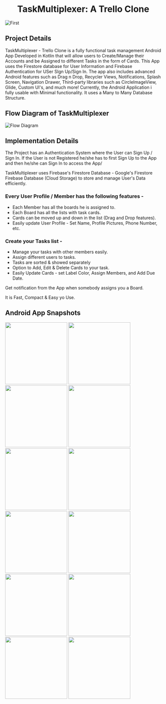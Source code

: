 <h1 align="center">TaskMultiplexer: A Trello Clone</h1>

![First](https://user-images.githubusercontent.com/62428616/178444685-0145cc33-793a-485b-9a3f-aedbe173841e.png)

<h2 align="left">Project Details</h2>

TaskMultiplexer - Trello Clone is a fully functional task management Android App Developed in Kotlin that will allow users to Create/Manage their Accounts and be Assigned to different Tasks in the form of Cards. This App uses the Firestore database for User Information and Firebase Authentication for USer SIgn Up/Sign In. The app also includes advanced Android features such as Drag n Drop, Recycler Views, Notifications, Splash Screen, Navigation Drawer, Third-party libraries such as CircleImageView, Glide, Custom UI's, and much more! Currently, the Android Application i fully usable with Minimal functionality. It uses a Many to Many Database Structure.

<h2 align="left">Flow Diagram of TaskMultiplexer</h2>

![Flow Diagram](https://user-images.githubusercontent.com/62428616/178446837-f6c3b0c1-f090-4c89-9f6a-486bc9b64221.png)


<h2 align="left">Implementation Details</h2>

The Project has an Authentication System where the User can Sign Up / Sign In.
If the User is not Registered he/she has to first Sign Up to the App and then he/she can Sign In to access the App/

TaskMultiplexer uses Firebase's Firestore Database - Google's Firestore Firebase Database (Cloud Storage) to store and manage User's Data efficiently.


### Every User Profile / Member has the following features - ###
* Each Member has all the boards he is assigned to.
* Each Board has all the lists with task cards.
* Cards can be moved up and down in the list (Drag and Drop features).
* Easily update User Profile - Set Name, Profile Pictures, Phone Number, etc.

### Create your Tasks list - ###
* Manage your tasks with other members easily.
* Assign different users to tasks.
* Tasks are sorted & showed separately
* Option to Add, Edit & Delete Cards to your task.
* Easily Update Cards - set Label Color, Assign Members, and Add Due Date.

Get notification from the App when somebody assigns you a Board.

It is Fast, Compact & Easy yo Use.

<h2 align="left">Android App Snapshots</h2>

<img src="https://user-images.githubusercontent.com/62428616/178448247-321c963f-31fd-4afd-bec5-0b50b409f3b9.jpg" width="200">

[comment]: <> (![Screenshot_2022-04-19-10-49-49-28_b7a20974aec55cbaa9d7c0d67f047669]&#40;https://user-images.githubusercontent.com/62428616/178448419-62d34ecf-0ca2-4e8b-b928-7ec518552c8d.jpg&#41;)

<img src="https://user-images.githubusercontent.com/62428616/178448419-62d34ecf-0ca2-4e8b-b928-7ec518552c8d.jpg" width="200">

[comment]: <> (![Screenshot_2022-04-19-10-50-01-57_b7a20974aec55cbaa9d7c0d67f047669]&#40;https://user-images.githubusercontent.com/62428616/178448451-49a40f86-a1cb-43de-9d89-f01ef81bccca.jpg&#41;)

<img src="https://user-images.githubusercontent.com/62428616/178448451-49a40f86-a1cb-43de-9d89-f01ef81bccca.jpg" width="200">

[comment]: <> (![Screenshot_2022-04-19-10-53-07-96_b7a20974aec55cbaa9d7c0d67f047669]&#40;https://user-images.githubusercontent.com/62428616/178448481-4c29963f-0564-4c78-884f-ad0b5e33f6e7.jpg&#41;)

<img src="https://user-images.githubusercontent.com/62428616/178448481-4c29963f-0564-4c78-884f-ad0b5e33f6e7.jpg" width="200">

[comment]: <> (![Screenshot_2022-04-19-10-53-14-68_b7a20974aec55cbaa9d7c0d67f047669]&#40;https://user-images.githubusercontent.com/62428616/178448515-546bba03-bcb0-4d36-85ba-0923ae88936d.jpg&#41;)

<img src="https://user-images.githubusercontent.com/62428616/178448515-546bba03-bcb0-4d36-85ba-0923ae88936d.jpg" width="200">

[comment]: <> (![Screenshot_2022-04-19-10-54-00-98_b7a20974aec55cbaa9d7c0d67f047669]&#40;https://user-images.githubusercontent.com/62428616/178448544-08b5ec82-f11f-44fc-beeb-26b6a3850730.jpg&#41;)

<img src="https://user-images.githubusercontent.com/62428616/178448544-08b5ec82-f11f-44fc-beeb-26b6a3850730.jpg" width="200">

[comment]: <> (![Screenshot_2022-04-19-10-55-19-01_b7a20974aec55cbaa9d7c0d67f047669]&#40;https://user-images.githubusercontent.com/62428616/178448603-c7e7e78f-c3e6-440e-b405-2a4674517ab5.jpg&#41;)

<img src="https://user-images.githubusercontent.com/62428616/178448603-c7e7e78f-c3e6-440e-b405-2a4674517ab5.jpg" width="200">

[comment]: <> (![Screenshot_2022-04-19-10-55-52-96_b7a20974aec55cbaa9d7c0d67f047669]&#40;https://user-images.githubusercontent.com/62428616/178448728-f3a83c15-020b-4d17-b23b-02eb42c1ac85.jpg&#41;)

<img src="https://user-images.githubusercontent.com/62428616/178448728-f3a83c15-020b-4d17-b23b-02eb42c1ac85.jpg" width="200">

[comment]: <> (![Screenshot_2022-04-19-10-56-13-84_b7a20974aec55cbaa9d7c0d67f047669]&#40;https://user-images.githubusercontent.com/62428616/178448770-d60dbeed-844a-4683-be51-d7ae2468f62d.jpg&#41;)

<img src="https://user-images.githubusercontent.com/62428616/178448770-d60dbeed-844a-4683-be51-d7ae2468f62d.jpg" width="200">

[comment]: <> (![Screenshot_2022-04-19-10-57-14-87_b7a20974aec55cbaa9d7c0d67f047669]&#40;https://user-images.githubusercontent.com/62428616/178448934-8709f5dd-a64e-470a-9921-768fde4c8500.jpg&#41;)

<img src="https://user-images.githubusercontent.com/62428616/178448934-8709f5dd-a64e-470a-9921-768fde4c8500.jpg" width="200">

[comment]: <> (![Screenshot_2022-04-19-10-57-36-40_b7a20974aec55cbaa9d7c0d67f047669]&#40;https://user-images.githubusercontent.com/62428616/178448964-306aefc2-27dc-43de-9dee-db5dbbfb3ab4.jpg&#41;)

<img src="https://user-images.githubusercontent.com/62428616/178448964-306aefc2-27dc-43de-9dee-db5dbbfb3ab4.jpg" width="200">

[comment]: <> (![Screenshot_2022-04-19-10-57-48-26_b7a20974aec55cbaa9d7c0d67f047669]&#40;https://user-images.githubusercontent.com/62428616/178448992-1d0b265d-6b5c-432a-82e5-6a767cd9c161.jpg&#41;)

<img src="https://user-images.githubusercontent.com/62428616/178448992-1d0b265d-6b5c-432a-82e5-6a767cd9c161.jpg" width="200">
